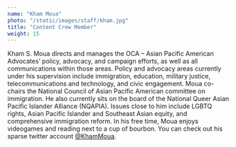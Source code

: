 ```yaml
---
name: "Kham Moua"
photo: "/static/images/staff/kham.jpg"
title: "Content Crew Member"
weight: 15
---
```

Kham S. Moua directs and manages the OCA – Asian Pacific American Advocates’ policy, advocacy, and campaign efforts, as well as all communications within those areas. Policy and advocacy areas currently under his supervision include immigration, education, military justice, telecommunications and technology, and civic engagement. Moua co-chairs the National Council of Asian Pacific American committee on immigration. He also currently sits on the board of the National Queer Asian Pacific Islander Alliance (NQAPIA). Issues close to him include LGBTQ rights, Asian Pacific Islander and Southeast Asian equity, and comprehensive immigration reform. In his free time, Moua enjoys videogames and reading next to a cup of bourbon. You can check out his sparse twitter account [@KhamMoua](https://www.twitter.com/khammoua).